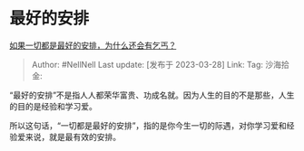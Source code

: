 # 最好的安排
[如果一切都是最好的安排，为什么还会有乞丐？](https://www.zhihu.com/question/586884832/answer/2956867385)

> Author: #NellNell
> Last update: [发布于 2023-03-28]
> Link:
> Tag:
> 沙海拾金:

“最好的安排”不是指人人都荣华富贵、功成名就。因为人生的目的不是那些，人生的目的是经验和学习爱。

所以这句话，“一切都是最好的安排”，指的是你今生一切的际遇，对你学习爱和经验爱来说，就是最有效的安排。
